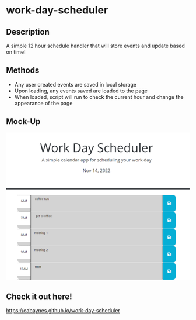 # work-day-scheduler

## Description
A simple 12 hour schedule handler that will store events and update based on time!

## Methods
- Any user created events are saved in local storage
- Upon loading, any events saved are loaded to the page
- When loaded, script will run to check the current hour and change the appearance of the page


## Mock-Up
![Screenshot](./assets/work-day-scheduler-mock-up.png)

## Check it out here!
https://eabaynes.github.io/work-day-scheduler